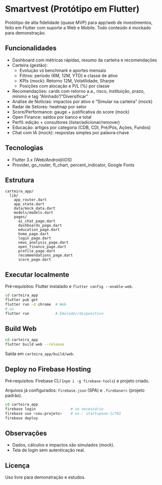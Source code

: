 # Smartvest (Protótipo em Flutter)

Protótipo de alta fidelidade (quase MVP) para app/web de investimentos, feito em Flutter com suporte a Web e Mobile. Todo conteúdo é mockado para demonstração.

## Funcionalidades
- Dashboard com métricas rápidas, resumo da carteira e recomendações
- Carteira (gestão):
  - Evolução vs benchmark e aportes mensais
  - Filtros: período (6M, 12M, YTD) e classe de ativo
  - KPIs (mock): Retorno 12M, Volatilidade, Sharpe
  - Posições com alocação e P/L (%) por classe
- Recomendações: cards com retorno a.a., risco, instituição, prazo, mínimo e tag “Alinhado”/“Diversificar”
- Análise de Notícias: impactos por ativo e “Simular na carteira” (mock)
- Radar de Setores: heatmap por setor
- Score/Performance: gauge + justificativa do score (mock)
- Open Finance: saldos por banco e total
- Perfil: edição + consultores (listar/adicionar/remover)
- Educação: artigos por categoria (CDB, CDI, Pré/Pós, Ações, Fundos)
- Chat com IA (mock): respostas simples por palavra‑chave

## Tecnologias
- Flutter 3.x (Web/Android/iOS)
- Provider, go_router, fl_chart, percent_indicator, Google Fonts

## Estrutura
```
carteira_app/
  lib/
    app_router.dart
    app_state.dart
    data/mock_data.dart
    models/models.dart
    pages/
      ai_chat_page.dart
      dashboards_page.dart
      education_page.dart
      home_page.dart
      login_page.dart
      news_analysis_page.dart
      open_finance_page.dart
      profile_page.dart
      recommendations_page.dart
      score_page.dart
```

## Executar localmente
Pré‑requisitos: Flutter instalado e `flutter config --enable-web`.

```bash
cd carteira_app
flutter pub get
flutter run -d chrome  # Web
# ou
flutter run            # Emulador/dispositivo
```

## Build Web
```bash
cd carteira_app
flutter build web --release
```
Saída em `carteira_app/build/web`.

## Deploy no Firebase Hosting
Pré‑requisitos: Firebase CLI (`npm i -g firebase-tools`) e projeto criado.

Arquivos já configurados: `firebase.json` (SPA) e `.firebaserc` (projeto padrão).

```bash
cd carteira_app
firebase login                # se necessário
firebase use <seu-projeto>    # ex.: startupone-1c763
firebase deploy
```

## Observações
- Dados, cálculos e impactos são simulados (mock).
- Tela de login sem autenticação real.

## Licença
Uso livre para demonstração e estudos.
